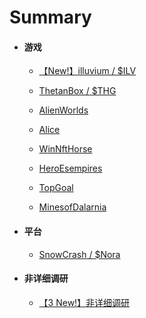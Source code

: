 # Summary

- #### 游戏

  - [【New!】illuvium / $ILV ](chapter4/illuvium.md)

  - [ThetanBox / $THG ](chapter4/ThetanBox.md)
  - [AlienWorlds](chapter4/AlienWorlds.md)
  - [Alice](chapter4/alice.md)
  - [WinNftHorse](chapter4/winnfthorse.md)
  - [HeroEsempires](chapter4/heroesempires.md)
  - [TopGoal](chapter4/topgoal.md)
  - [MinesofDalarnia](chapter4/MinesofDalarnia.md)

- #### 平台
  
  - [SnowCrash / $Nora](chapter4/nora.md)
  
- #### 非详细调研
  
  - [【3 New!】非详细调研](chapter4/feixiangxidiaoyan.md)
